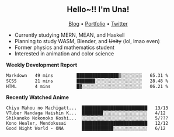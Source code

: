 <h2 align="center">
  Hello~!! I'm Una!
</h2>

<p align="center">
  <a href="https://anarchy.website/">Blog</a> &bull;
  <a href="https://una-ada.github.io/">Portfolio</a> &bull;
  <a href="https://twitter.com/xn__z7x">Twitter</a>
</p>

- Currently studying MERN, MEAN, and Haskell
- Planning to study WASM, Blender, and ~~Unity~~ (lol, lmao even)
- Former physics and mathematics student
- Interested in animation and color science

**Weekly Development Report**

<!--START_SECTION:waka-->

```txt
Markdown   49 mins         ████████████████▒░░░░░░░░   65.31 %
SCSS       21 mins         ███████░░░░░░░░░░░░░░░░░░   28.48 %
HTML       4 mins          █▓░░░░░░░░░░░░░░░░░░░░░░░   06.21 %
```

<!--END_SECTION:waka-->

**Recently Watched Anime**

<!-- RECENT-ANIME:START -->

    Chiyu Mahou no Machigatt...  █████████████████████████   13/13
    VTuber Nandaga Haishin K...  ████████░░░░░░░░░░░░░░░░░   4/12
    Shikanoko Nokonoko Koshi...  ░░░░░░░░░░░░░░░░░░░░░░░░░   5/???
    Kono Healer, Mendokusai      █████████████████████████   12/12
    Good Night World - ONA       ████████████░░░░░░░░░░░░░   6/12
<!-- RECENT-ANIME:END -->
